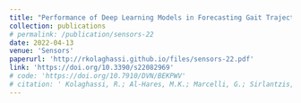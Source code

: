 ```yaml
---
title: "Performance of Deep Learning Models in Forecasting Gait Trajectories of Children with Neurological Disorders"
collection: publications
# permalink: /publication/sensors-22
date: 2022-04-13
venue: 'Sensors'
paperurl: 'http://rkolaghassi.github.io/files/sensors-22.pdf'
link: 'https://doi.org/10.3390/s22082969'
# code: 'https://doi.org/10.7910/DVN/BEKPWV'
# citation: ' Kolaghassi, R.; Al-Hares, M.K.; Marcelli, G.; Sirlantzis, K. Performance of Deep Learning Models in Forecasting Gait Trajectories of Children with Neurological Disorders. Sensors 2022, 22, 2969. doi.org/10.3390/s22082969'
---
```

